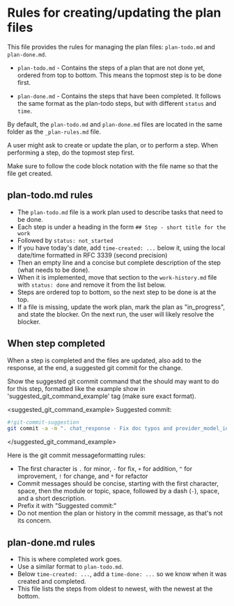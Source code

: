# Rules for creating/updating the plan files

This file provides the rules for managing the plan files: `plan-todo.md` and `plan-done.md`. 

- `plan-todo.md` - Contains the steps of a plan that are not done yet, ordered from top to bottom. This means the topmost step is to be done first. 

- `plan-done.md` - Contains the steps that have been completed. It follows the same format as the plan-todo steps, but with different `status` and `time`.

By default, the `plan-todo.md` and `plan-done.md` files are located in the same folder as the `_plan-rules.md` file. 

A user might ask to create or update the plan, or to perform a step. When performing a step, do the topmost step first. 

Make sure to follow the code block notation with the file name so that the file get created. 

## plan-todo.md rules

- The `plan-todo.md` file is a work plan used to describe tasks that need to be done.
- Each step is under a heading in the form `## Step - short title for the work`
- Followed by `status: not_started`
- If you have today's date, add `time-created: ...` below it, using the local date/time formatted in RFC 3339 (second precision)
- Then an empty line and a concise but complete description of the step (what needs to be done).
- When it is implemented, move that section to the `work-history.md` file with `status: done` and remove it from the list below.
- Steps are ordered top to bottom, so the next step to be done is at the top.
- If a file is missing, update the work plan, mark the plan as "in_progress", and state the blocker. On the next run, the user will likely resolve the blocker.

## When step completed 

When a step is completed and the files are updated, also add to the response, at the end, a suggested git commit for the change. 

Show the suggested git commit command that the should may want to do for this step, formatted like the example show in 'suggested_git_command_example' tag (make sure exact format). 

<suggested_git_command_example>
Suggested commit: 

```sh
#!git-commit-suggestion
git commit -a -m ". chat_response - Fix doc typos and provider_model_iden doc"
```
</suggested_git_command_example>

Here is the git commit messageformatting rules:

- The first character is `.` for minor, `-` for fix, `+` for addition, `^` for improvement, `!` for change, and `*` for refactor
- Commit messages should be concise, starting with the first character, space, then the module or topic, space, followed by a dash (`-`), space, and a short description.
- Prefix it with "Suggested commit:"
- Do not mention the plan or history in the commit message, as that's not its concern.

## plan-done.md rules

- This is where completed work goes.
- Use a similar format to `plan-todo.md`.
- Below `time-created: ...`, add a `time-done: ...` so we know when it was created and completed.
- This file lists the steps from oldest to newest, with the newest at the bottom.